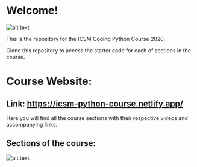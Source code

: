 # Welcome!

![alt text](https://github.com/icsm-coding/Python-Course/blob/master/images/header.png)

This is the repository for the ICSM Coding Python Course 2020.

Clone this repository to access the starter code for each of sections in the course.

# Course Website:
## Link: https://icsm-python-course.netlify.app/
Here you will find all the course sections with their respective videos and accompanying links.

## Sections of the course:
![alt text](https://github.com/icsm-coding/Python-Course/blob/master/images/overview.png)
